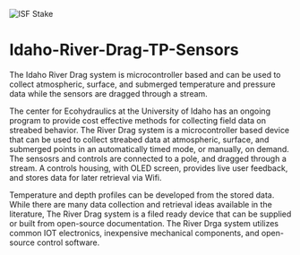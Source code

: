 
![ISF Stake](https://github.com/Rob-Green6/Idaho-Streams-Flux-Stake/assets/141792831/e5687bbb-afc4-48ea-a6ee-77d7e37203da)
# Idaho-River-Drag-TP-Sensors
The Idaho River Drag system is microcontroller based and can be used to collect atmospheric, surface, and submerged temperature and pressure data while the sensors are dragged through a stream.

The center for Ecohydraulics at the University of Idaho has an ongoing program to provide cost effective methods for collecting field data on streabed behavior.  The River Drag system is a microcontroller based device that can be used to collect streabed data at atmospheric, surface, and submerged points in an automatically timed mode, or manually, on demand.  The sensosrs and controls are connected to a pole, and dragged through a stream.  A controls housing, with OLED screen, provides live user feedback, and stores data for later retrieval via Wifi.

Temperature and depth profiles can be developed from the stored data.  While there are many data collection and retrieval ideas available in the literature, The River Drag system is a filed ready device that can be supplied or built from open-source documentation.  The River Drga system utilizes common IOT electronics, inexpensive mechanical components, and open-source control software.
